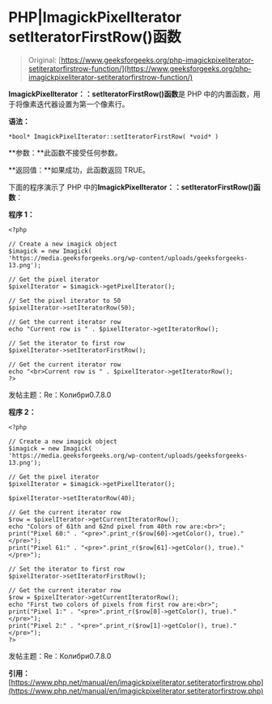 # PHP|ImagickPixelIterator setIteratorFirstRow()函数

> Original: [https://www.geeksforgeeks.org/php-imagickpixeliterator-setiteratorfirstrow-function/](https://www.geeksforgeeks.org/php-imagickpixeliterator-setiteratorfirstrow-function/)

**ImagickPixelIterator：：setIteratorFirstRow()函数**是 PHP 中的内置函数，用于将像素迭代器设置为第一个像素行。

**语法：**

```
*bool* ImagickPixelIterator::setIteratorFirstRow( *void* )
```

**参数：**此函数不接受任何参数。

**返回值：**如果成功，此函数返回 TRUE。

下面的程序演示了 PHP 中的**ImagickPixelIterator：：setIteratorFirstRow()函数**：

**程序 1：**

```
<?php

// Create a new imagick object
$imagick = new Imagick(
'https://media.geeksforgeeks.org/wp-content/uploads/geeksforgeeks-13.png');

// Get the pixel iterator
$pixelIterator = $imagick->getPixelIterator();

// Set the pixel iterator to 50
$pixelIterator->setIteratorRow(50);

// Get the current iterator row
echo "Current row is " . $pixelIterator->getIteratorRow();

// Set the iterator to first row
$pixelIterator->setIteratorFirstRow();

// Get the current iterator row
echo "<br>Current row is " . $pixelIterator->getIteratorRow();
?>
```

发帖主题：Re：Колибри0.7.8.0

**程序 2：**

```
<?php

// Create a new imagick object
$imagick = new Imagick(
'https://media.geeksforgeeks.org/wp-content/uploads/geeksforgeeks-13.png');

// Get the pixel iterator
$pixelIterator = $imagick->getPixelIterator();

$pixelIterator->setIteratorRow(40);

// Get the current iterator row
$row = $pixelIterator->getCurrentIteratorRow();
echo "Colors of 61th and 62nd pixel from 40th row are:<br>";
print("Pixel 60:" . "<pre>".print_r($row[60]->getColor(), true)."</pre>");
print("Pixel 61:" . "<pre>".print_r($row[61]->getColor(), true)."</pre>");

// Set the iterator to first row
$pixelIterator->setIteratorFirstRow();

// Get the current iterator row
$row = $pixelIterator->getCurrentIteratorRow();
echo "First two colors of pixels from first row are:<br>";
print("Pixel 1:" . "<pre>".print_r($row[0]->getColor(), true)."</pre>");
print("Pixel 2:" . "<pre>".print_r($row[1]->getColor(), true)."</pre>");
?>
```

发帖主题：Re：Колибри0.7.8.0

**引用：**[https://www.php.net/manual/en/imagickpixeliterator.setiteratorfirstrow.php](https://www.php.net/manual/en/imagickpixeliterator.setiteratorfirstrow.php)